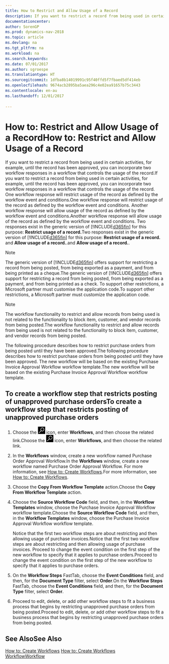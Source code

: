 ```yaml
---
title: How to Restrict and Allow Usage of a Record
description: If you want to restrict a record from being used in certain activities, for example, until the record has been approved, you can incorporate two workflow responses in a workflow that controls the usage of the record.
documentationcenter: 
author: SorenGP
ms.prod: dynamics-nav-2018
ms.topic: article
ms.devlang: na
ms.tgt_pltfrm: na
ms.workload: na
ms.search.keywords: 
ms.date: 07/01/2017
ms.author: sgroespe
ms.translationtype: HT
ms.sourcegitcommit: 1dfba8b14019991c95f40ffd5f7fbaed5df414eb
ms.openlocfilehash: 9674acb2895ba5aea296c4e02ea91657b75c3443
ms.contentlocale: en-au
ms.lasthandoff: 12/01/2017

---
```

# <a name="how-to-restrict-and-allow-usage-of-a-record"></a><span data-ttu-id="422c3-103">How to: Restrict and Allow Usage of a Record</span><span class="sxs-lookup"><span data-stu-id="422c3-103">How to: Restrict and Allow Usage of a Record</span></span>
<span data-ttu-id="422c3-104">If you want to restrict a record from being used in certain activities, for example, until the record has been approved, you can incorporate two workflow responses in a workflow that controls the usage of the record.</span><span class="sxs-lookup"><span data-stu-id="422c3-104">If you want to restrict a record from being used in certain activities, for example, until the record has been approved, you can incorporate two workflow responses in a workflow that controls the usage of the record.</span></span> <span data-ttu-id="422c3-105">One workflow response will restrict usage of the record as defined by the workflow event and conditions.</span><span class="sxs-lookup"><span data-stu-id="422c3-105">One workflow response will restrict usage of the record as defined by the workflow event and conditions.</span></span> <span data-ttu-id="422c3-106">Another workflow response will allow usage of the record as defined by the workflow event and conditions.</span><span class="sxs-lookup"><span data-stu-id="422c3-106">Another workflow response will allow usage of the record as defined by the workflow event and conditions.</span></span> <span data-ttu-id="422c3-107">Two responses exist in the generic version of [!INCLUDE[d365fin](includes/d365fin_md.md)] for this purpose: **Restrict usage of a record.**</span><span class="sxs-lookup"><span data-stu-id="422c3-107">Two responses exist in the generic version of [!INCLUDE[d365fin](includes/d365fin_md.md)] for this purpose: **Restrict usage of a record.**</span></span> <span data-ttu-id="422c3-108">and **Allow usage of a record.**.</span><span class="sxs-lookup"><span data-stu-id="422c3-108">and **Allow usage of a record.**.</span></span>

> [!NOTE]  
>  <span data-ttu-id="422c3-109">The generic version of [!INCLUDE[d365fin](includes/d365fin_md.md)] offers support for restricting a record from being posted, from being exported as a payment, and from being printed as a cheque.</span><span class="sxs-lookup"><span data-stu-id="422c3-109">The generic version of [!INCLUDE[d365fin](includes/d365fin_md.md)] offers support for restricting a record from being posted, from being exported as a payment, and from being printed as a check.</span></span> <span data-ttu-id="422c3-110">To support other restrictions, a Microsoft partner must customise the application code.</span><span class="sxs-lookup"><span data-stu-id="422c3-110">To support other restrictions, a Microsoft partner must customize the application code.</span></span>  

> [!NOTE]  
>  <span data-ttu-id="422c3-111">The workflow functionality to restrict and allow records from being used is not related to the functionality to block item, customer, and vendor records from being posted.</span><span class="sxs-lookup"><span data-stu-id="422c3-111">The workflow functionality to restrict and allow records from being used is not related to the functionality to block item, customer, and vendor records from being posted.</span></span>

<span data-ttu-id="422c3-112">The following procedure describes how to restrict purchase orders from being posted until they have been approved.</span><span class="sxs-lookup"><span data-stu-id="422c3-112">The following procedure describes how to restrict purchase orders from being posted until they have been approved.</span></span> <span data-ttu-id="422c3-113">The new workflow will be based on the existing Purchase Invoice Approval Workflow workflow template.</span><span class="sxs-lookup"><span data-stu-id="422c3-113">The new workflow will be based on the existing Purchase Invoice Approval Workflow workflow template.</span></span>  

## <a name="to-create-a-workflow-step-that-restricts-posting-of-unapproved-purchase-orders"></a><span data-ttu-id="422c3-114">To create a workflow step that restricts posting of unapproved purchase orders</span><span class="sxs-lookup"><span data-stu-id="422c3-114">To create a workflow step that restricts posting of unapproved purchase orders</span></span>  
1. <span data-ttu-id="422c3-115">Choose the ![Search for Page or Report](media/ui-search/search_small.png "Search for Page or Report icon") icon, enter **Workflows**, and then choose the related link.</span><span class="sxs-lookup"><span data-stu-id="422c3-115">Choose the ![Search for Page or Report](media/ui-search/search_small.png "Search for Page or Report icon") icon, enter **Workflows**, and then choose the related link.</span></span>  
2. <span data-ttu-id="422c3-116">In the **Workflows** window, create a new workflow named Purchase Order Approval Workflow.</span><span class="sxs-lookup"><span data-stu-id="422c3-116">In the **Workflows** window, create a new workflow named Purchase Order Approval Workflow.</span></span> <span data-ttu-id="422c3-117">For more information, see [How to: Create Workflows](across-how-to-create-workflows.md).</span><span class="sxs-lookup"><span data-stu-id="422c3-117">For more information, see [How to: Create Workflows](across-how-to-create-workflows.md).</span></span>  
3. <span data-ttu-id="422c3-118">Choose the **Copy From Workflow Template** action.</span><span class="sxs-lookup"><span data-stu-id="422c3-118">Choose the **Copy From Workflow Template** action.</span></span>  
4. <span data-ttu-id="422c3-119">Choose the **Source Workflow Code** field, and then, in the **Workflow Templates** window, choose the Purchase Invoice Approval Workflow workflow template.</span><span class="sxs-lookup"><span data-stu-id="422c3-119">Choose the **Source Workflow Code** field, and then, in the **Workflow Templates** window, choose the Purchase Invoice Approval Workflow workflow template.</span></span>  

     <span data-ttu-id="422c3-120">Notice that the first two workflow steps are about restricting and then allowing usage of purchase invoices.</span><span class="sxs-lookup"><span data-stu-id="422c3-120">Notice that the first two workflow steps are about restricting and then allowing usage of purchase invoices.</span></span> <span data-ttu-id="422c3-121">Proceed to change the event condition on the first step of the new workflow to specify that it applies to purchase orders.</span><span class="sxs-lookup"><span data-stu-id="422c3-121">Proceed to change the event condition on the first step of the new workflow to specify that it applies to purchase orders.</span></span>  
5. <span data-ttu-id="422c3-122">On the **Workflow Steps** FastTab, choose the **Event Conditions** field, and then, for the **Document Type** filter, select **Order**.</span><span class="sxs-lookup"><span data-stu-id="422c3-122">On the **Workflow Steps** FastTab, choose the **Event Conditions** field, and then, for the **Document Type** filter, select **Order**.</span></span>  
6. <span data-ttu-id="422c3-123">Proceed to edit, delete, or add other workflow steps to fit a business process that begins by restricting unapproved purchase orders from being posted.</span><span class="sxs-lookup"><span data-stu-id="422c3-123">Proceed to edit, delete, or add other workflow steps to fit a business process that begins by restricting unapproved purchase orders from being posted.</span></span>  

## <a name="see-also"></a><span data-ttu-id="422c3-124">See Also</span><span class="sxs-lookup"><span data-stu-id="422c3-124">See Also</span></span>  
<span data-ttu-id="422c3-125">[How to: Create Workflows](across-how-to-create-workflows.md) </span><span class="sxs-lookup"><span data-stu-id="422c3-125">[How to: Create Workflows](across-how-to-create-workflows.md) </span></span>  
[<span data-ttu-id="422c3-126">Workflow</span><span class="sxs-lookup"><span data-stu-id="422c3-126">Workflow</span></span>](across-workflow.md)   

